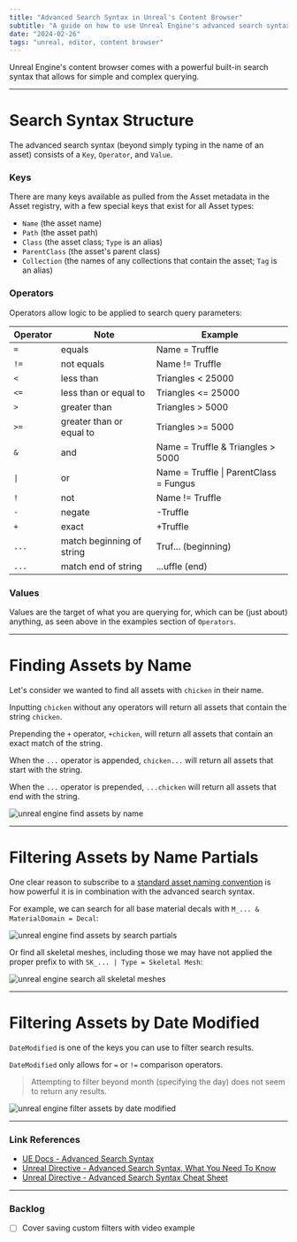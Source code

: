 ```yaml
---
title: "Advanced Search Syntax in Unreal's Content Browser"
subtitle: "A guide on how to use Unreal Engine's advanced search syntax in the content browser for simple and complex asset lookup."
date: "2024-02-26"
tags: "unreal, editor, content browser"
---
```


Unreal Engine's content browser comes with a powerful built-in search syntax that allows for simple and complex querying.

---

# Search Syntax Structure

The advanced search syntax (beyond simply typing in the name of an asset) consists of a `Key`, `Operator`, and `Value`.

### Keys
There are many keys available as pulled from the Asset metadata in the Asset registry, with a few special keys that exist for all Asset types:
- `Name` (the asset name)
- `Path` (the asset path)
- `Class` (the asset class; `Type` is an alias)
- `ParentClass` (the asset's parent class)
- `Collection` (the names of any collections that contain the asset; `Tag` is an alias)

### Operators
Operators allow logic to be applied to search query parameters:

| Operator | Note | Example |
| ---- | ---- | ---- |
| `=` | equals | Name = Truffle |
| `!=` | not equals | Name != Truffle |
| `<` | less than | Triangles < 25000 |
| `<=` | less than or equal to | Triangles <= 25000 |
| `>` | greater than | Triangles > 5000 |
| `>=` | greater than or equal to | Triangles >= 5000 |
| `&` | and | Name = Truffle & Triangles > 5000 |
| `\|` | or | Name = Truffle \| ParentClass = Fungus  |
| `!` | not | Name != Truffle |
| `-` | negate | -Truffle |
| `+` | exact | +Truffle |
| `...` | match beginning of string | Truf... (beginning) |
| `...` | match end of string | ...uffle (end) |

### Values
Values are the target of what you are querying for, which can be (just about) anything, as seen above in the examples section of `Operators`.

---

# Finding Assets by Name
Let's consider we wanted to find all assets with `chicken` in their name.

Inputting `chicken` without any operators will return all assets that contain the string `chicken`.

Prepending the `+` operator, `+chicken`, will return all assets that contain an exact match of the string.

When the `...` operator is appended, `chicken...` will return all assets that start with the string.

When the `...` operator is prepended, `...chicken` will return all assets that end with the string.

![unreal engine find assets by name](https://ctrlshiftbuild-chronicles.s3.us-east-2.amazonaws.com/nty_studio_unreal_engine_find_assets_by_name.gif)

---

# Filtering Assets by Name Partials
One clear reason to subscribe to a [standard asset naming convention](https://www.tomlooman.com/unreal-engine-naming-convention-guide/) is how powerful it is in combination with the advanced search syntax.

For example, we can search for all base material decals with `M_... & MaterialDomain = Decal`:

![unreal engine find assets by search partials](https://ctrlshiftbuild-chronicles.s3.us-east-2.amazonaws.com/nty_studio_unreal_engine_find_material_and_material_domain_search.gif)

Or find all skeletal meshes, including those we may have not applied the proper prefix to with `SK_... | Type = Skeletal Mesh`:

![unreal engine search all skeletal meshes](https://ctrlshiftbuild-chronicles.s3.us-east-2.amazonaws.com/nty_studio_unreal_engine_search_all_skeletal_meshes.gif)

---

# Filtering Assets by Date Modified
`DateModified` is one of the keys you can use to filter search results.

`DateModified` only allows for `=` or `!=` comparison operators. 

> Attempting to filter beyond month (specifying the day) does not seem to return any results.

![unreal engine filter assets by date modified](https://ctrlshiftbuild-chronicles.s3.us-east-2.amazonaws.com/nty_studio_unreal_engine_filter_assets_by_date_modified.gif)

---

### Link References
- [UE Docs - Advanced Search Syntax](https://docs.unrealengine.com/5.3/en-US/advanced-search-syntax-in-unreal-engine/)
- [Unreal Directive - Advanced Search Syntax, What You Need To Know](https://www.unrealdirective.com/articles/advanced-search-syntax-what-you-need-to-know)
- [Unreal Directive - Advanced Search Syntax Cheat Sheet](https://www.unrealdirective.com/resource/advanced-search-syntax-cheat-sheet)

---

### Backlog
- [ ] Cover saving custom filters with video example
